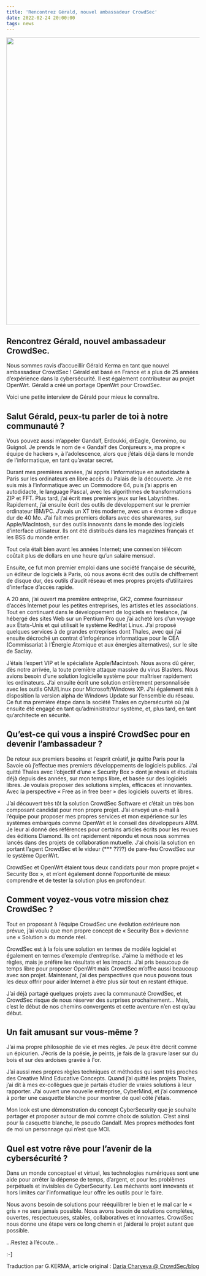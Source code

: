 ```yaml
---
title: 'Rencontrez Gérald, nouvel ambassadeur CrowdSec'
date: 2022-02-24 20:00:00
tags: news
---
```


<img src="/uploads/images/Gerald-750-×-400-px.webp" width="750px" heigth="400px">

## Rencontrez Gérald, nouvel ambassadeur CrowdSec.

Nous sommes ravis d’accueillir Gérald Kerma en tant que nouvel ambassadeur CrowdSec !
Gérald est basé en France et a plus de 25 années d’expérience dans la cybersécurité. Il est également contributeur au projet OpenWrt. Gérald a créé un portage OpenWrt pour CrowdSec.

Voici une petite interview de Gérald pour mieux le connaître.

## Salut Gérald, peux-tu parler de toi à notre communauté ?

Vous pouvez aussi m’appeler Gandalf, Erdoukki, drEagle, Geronimo, ou Guignol. Je prends le nom de « Gandalf des Conjureurs », ma propre « équipe de hackers », à l’adolescence, alors que j’étais déjà dans le monde de l’informatique, en tant qu’avatar secret.

Durant mes premières années, j’ai appris l’informatique en autodidacte à Paris sur les ordinateurs en libre accès du Palais de la découverte. Je me suis mis à l’informatique avec un Commodore 64, puis j’ai appris en autodidacte, le language Pascal, avec les algorithmes de transformations ZIP et FFT. Plus tard, j’ai écrit mes premiers jeux sur les Labyrinthes. Rapidement, j’ai ensuite écrit des outils de développement sur le premier ordinateur IBM/PC. J’avais un XT très moderne, avec un « énorme » disque dur de 40 Mo. J’ai fait mes premiers dollars avec des sharewares, sur Apple/MacIntosh, sur des outils innovants dans le monde des logiciels d’interface utilisateur. Ils ont été distribués dans les magazines français et les BSS du monde entier.

Tout cela était bien avant les années Internet; une connexion télécom coûtait plus de dollars en une heure qu’un salaire mensuel.

Ensuite, ce fut mon premier emploi dans une société française de sécurité, un éditeur de logiciels à Paris, où nous avons écrit des outils de chiffrement de disque dur, des outils d’audit réseau et mes propres projets d’utilitaires d’interface d’accès rapide.

A 20 ans, j’ai ouvert ma première entreprise, GK2, comme fournisseur d’accès Internet pour les petites entreprises, les artistes et les associations. Tout en continuant dans le développement de logiciels en freelance, j’ai hébergé des sites Web sur un Pentium Pro que j’ai acheté lors d’un voyage aux États-Unis et qui utilisait le système RedHat Linux. J’ai proposé quelques services à de grandes entreprises dont Thales, avec qui j’ai ensuite décroché un contrat d’infogérance informatique pour le CEA (Commissariat à l’Énergie Atomique et aux énergies alternatives), sur le site de Saclay.

J’étais l’expert VIP et le spécialiste Apple/Macintosh. Nous avons dû gérer, dès notre arrivée, la toute première attaque massive du virus Blasters. Nous avions besoin d’une solution logicielle système pour maîtriser rapidement les ordinateurs. J’ai ensuite écrit une solution entièrement personnalisée avec les outils GNU/Linux pour Microsoft/Windows XP. J’ai également mis à disposition la version alpha de Windows Update sur l’ensemble du réseau. Ce fut ma première étape dans la société Thales en cybersécurité où j’ai ensuite été engagé en tant qu’administrateur système, et, plus tard, en tant qu’architecte en sécurité.

## Qu’est-ce qui vous a inspiré CrowdSec pour en devenir l’ambassadeur ?

De retour aux premiers besoins et l’esprit créatif, je quitte Paris pour la Savoie où j’effectue mes premiers développements de logiciels publics.
J’ai quitté Thales avec l’objectif d’une « Security Box » dont je rêvais et étudiais déjà depuis des années, sur mon temps libre, et basée sur des logiciels libres. Je voulais proposer des solutions simples, efficaces et innovantes. Avec la perspective « Free as in free beer » des logiciels ouverts et libres.

J’ai découvert très tôt la solution CrowdSec Software et c’était un très bon composant candidat pour mon propre projet. J’ai envoyé un e-mail à l’équipe pour proposer mes propres services et mon expérience sur les systèmes embarqués comme OpenWrt et le conseil des développeurs ARM. Je leur ai donné des références pour certains articles écrits pour les revues des éditions Diamond. Ils ont rapidement répondu et nous nous sommes lancés dans des projets de collaboration mutuelle. J’ai choisi la solution en portant l’agent CrowdSec et le videur (*** ????) de pare-feu CrowdSec sur le système OpenWrt.

CrowdSec et OpenWrt étaient tous deux candidats pour mon propre projet « Security Box », et m’ont également donné l’opportunité de mieux comprendre et de tester la solution plus en profondeur.

## Comment voyez-vous votre mission chez CrowdSec ?

Tout en proposant à l’équipe CrowdSec une évolution extérieure non prévue, j’ai voulu que mon propre concept de « Security Box » devienne une « Solution » du monde réel.

CrowdSec est à la fois une solution en termes de modèle logiciel et également en termes d’exemple d’entreprise. J’aime la méthode et les règles, mais je préfère les résultats et les impacts. J’ai pris beaucoup de temps libre pour proposer OpenWrt mais CrowdSec m’offre  aussi beaucoup avec son projet. Maintenant, j’ai des perspectives que nous pouvons tous les deux offrir pour aider Internet à être plus sûr tout en restant éthique.

J’ai déjà partagé quelques projets avec la communauté CrowdSec, et CrowdSec risque de nous réserver des surprises prochainement… Mais, c’est le début de nos chemins convergents et cette aventure n’en est qu’au début.

## Un fait amusant sur vous-même ?

J’ai ma propre philosophie de vie et mes règles. Je peux être décrit comme un épicurien. J’écris de la poésie, je peints, je fais de la gravure laser sur du bois et sur des ardoises gravée à l'or.

J’ai aussi mes propres règles techniques et méthodes qui sont très proches des Creative Mind Educative Concepts. Quand j’ai quitté les projets Thales, j’ai dit à mes ex-collègues que je partais étudier de vraies solutions à leur rapporter. J’ai ouvert une nouvelle entreprise, CyberMind, et j’ai commencé à porter une casquette blanche pour montrer de quel côté j'étais.

Mon look est une démonstration du concept CyberSecurity que je souhaite partager et proposer autour de moi comme choix de solution. C’est ainsi pour la casquette blanche, le pseudo Gandalf. Mes propres méthodes font de moi un personnage qui n’est que MOI.

## Quel est votre rêve pour l’avenir de la cybersécurité ?

Dans un monde conceptuel et virtuel, les technologies numériques sont une aide pour arrêter la dépense de temps, d’argent, et pour les problèmes perpétuels et invisibles de CyberSecurity. Les méchants sont innovants et hors limites car l’informatique leur offre les outils pour le faire.

Nous avons besoin de solutions pour rééquilibrer le bien et le mal car le « gris » ne sera jamais possible. Nous avons besoin de solutions complètes, ouvertes, respectueuses, stables, collaboratives et innovantes.
CrowdSec nous donne une étape vers ce long chemin et j’aiderai le projet autant que possible.

…Restez à l’écoute…

:-]

Traduction par G.KERMA, article original : [Daria Charyeva @ CrowdSec/blog](https://crowdsec.net/blog/meet-gerald-new-crowdsec-ambassador/)